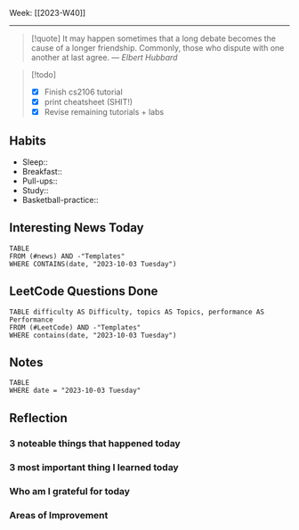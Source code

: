 Week: [[2023-W40]]
- - -
>[!quote]
> It may happen sometimes that a long debate becomes the cause of a longer friendship. Commonly, those who dispute with one another at last agree.
> — <cite>Elbert Hubbard</cite>

>[!todo]
>- [x] Finish cs2106 tutorial
>- [x] print cheatsheet (SHIT!)
>- [x] Revise remaining tutorials + labs

## Habits

- Sleep:: 
- Breakfast:: 
- Pull-ups:: 
- Study:: 
- Basketball-practice:: 
## Interesting News Today

```dataview
TABLE 
FROM (#news) AND -"Templates"
WHERE CONTAINS(date, "2023-10-03 Tuesday") 
```

## LeetCode Questions Done

```dataview
TABLE difficulty AS Difficulty, topics AS Topics, performance AS Performance
FROM (#LeetCode) AND -"Templates"
WHERE contains(date, "2023-10-03 Tuesday") 
```

## Notes

```dataview
TABLE
WHERE date = "2023-10-03 Tuesday"
```

## Reflection

### 3 noteable things that happened today

### 3 most important thing I learned today

### Who am I grateful for today

### Areas of Improvement